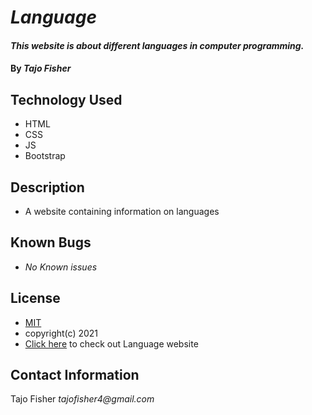 # _Language_

#### _This website is about different languages in computer programming._

#### By _**Tajo Fisher**_

## Technology Used

* HTML 
* CSS
* JS
* Bootstrap

## Description

* A website containing information on languages

## Known Bugs 

* _No Known issues_ 

## License

* [MIT](link)
* copyright(c) 2021
* [Click here](link) to check out Language website

## Contact Information 

Tajo Fisher _tajofisher4@gmail.com_